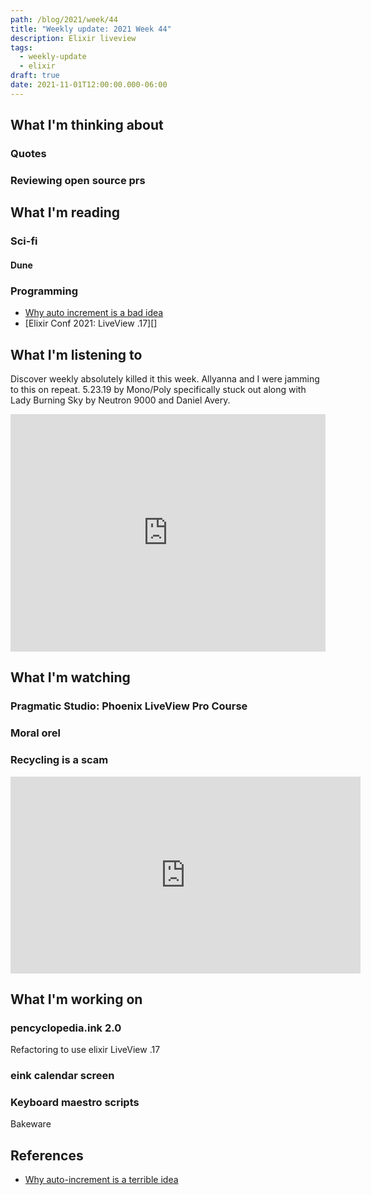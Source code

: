 ```yaml
---
path: /blog/2021/week/44
title: "Weekly update: 2021 Week 44"
description: Elixir liveview
tags:
  - weekly-update
  - elixir
draft: true
date: 2021-11-01T12:00:00.000-06:00
---
```


## What I'm thinking about

### Quotes

### Reviewing open source prs

## What I'm reading

### Sci-fi

#### Dune

### Programming

- [Why auto increment is a bad idea][uuid]
- [Elixir Conf 2021: LiveView .17][]

## What I'm listening to

Discover weekly absolutely killed it this week. Allyanna and I were jamming to this on repeat. 5.23.19 by Mono/Poly specifically stuck out along with Lady Burning Sky by Neutron 9000 and Daniel Avery.

<iframe src="https://open.spotify.com/embed/playlist/4aTZIcVH6iksCqr9PUR6ks" width="100%" height="380" frameBorder="0" allowtransparency="true" allow="encrypted-media"></iframe>

## What I'm watching

### Pragmatic Studio: Phoenix LiveView Pro Course

### Moral orel

### Recycling is a scam

<iframe width="560" height="315" src="https://www.youtube.com/embed/LELvVUIz5pY" title="YouTube video player" frameborder="0" allow="accelerometer; autoplay; clipboard-write; encrypted-media; gyroscope; picture-in-picture" allowfullscreen></iframe>

## What I'm working on

### pencyclopedia.ink 2.0

Refactoring to use elixir LiveView .17

### eink calendar screen



### Keyboard maestro scripts

Bakeware

## References

[uuid]: https://www.clever-cloud.com/blog/engineering/2015/05/20/why-auto-increment-is-a-terrible-idea/

- [Why auto-increment is a terrible idea][uuid]
